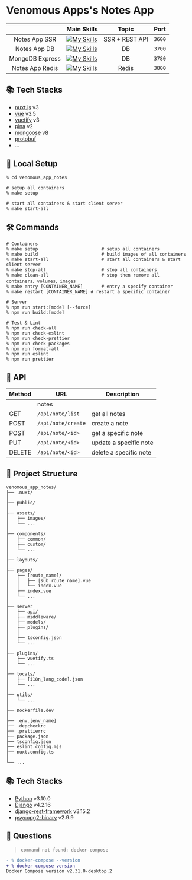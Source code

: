 # Venomous Apps's Notes App

|                 | Main Skills                                                                                                  |     Topic      |  Port  |
| :-------------: | ------------------------------------------------------------------------------------------------------------ | :------------: | :----: |
|  Notes App SSR  | [![My Skills](https://skillicons.dev/icons?i=docker,nuxt,vue&perline=4&theme=light)](https://skillicons.dev) | SSR + REST API | `3600` |
|  Notes App DB   | [![My Skills](https://skillicons.dev/icons?i=docker,mongodb&perline=4)](https://skillicons.dev)              |       DB       | `3700` |
| MongoDB Express | [![My Skills](https://skillicons.dev/icons?i=docker,mongodb&perline=4)](https://skillicons.dev)              |       DB       | `3780` |
| Notes App Redis | [![My Skills](https://skillicons.dev/icons?i=docker,redis&perline=4)](https://skillicons.dev)                |     Redis      | `3800` |

## 📚 Tech Stacks

- [nuxt.js]() v3
- [vue]() v3.5
- [vuetify]() v3
- [pina]() v2
- [mongoose]() v8
- [protobuf](https://github.com/BlaxBerry333/venomous_app_protobuf)
- ...

## 🚀 Local Setup

```shell
% cd venomous_app_notes

# setup all containers
% make setup

# start all containers & start client server
% make start-all
```

## 🛠 Commands

```shell
# Containers
% make setup                        # setup all containers
% make build                        # build images of all containers
% make start-all                    # start all containers & start client server
% make stop-all                     # stop all containers
% make clean-all                    # stop then remove all containers、volumes、images
% make entry [CONTAINER_NAME]       # entry a specify container
% make restart [CONTAINER_NAME] # restart a specific container

# Server
% npm run start:[mode] [--force]
% npm run build:[mode]

# Test & Lint
% npm run check-all
% npm run check-eslint
% npm run check-prettier
% npm run check-packages
% npm run format-all
% npm run eslint
% npm run prettier
```

## 🔗 API

| Method | URL                | Description            |
| ------ | ------------------ | ---------------------- |
|        | notes              |                        |
| GET    | `/api/note/list`   | get all notes          |
| POST   | `/api/note/create` | create a note          |
| POST   | `/api/note/<id>`   | get a specific note    |
| PUT    | `/api/note/<id>`   | update a specific note |
| DELETE | `/api/note/<id>`   | delete a specific note |

## 📂 Project Structure

```shell
venomous_app_notes/
├── .nuxt/
│
├── public/
│
├── assets/
│   ├── images/
│   └── ...
│
├── components/
│   ├── common/
│   ├── custom/
│   └── ...
│
├── layouts/
│
├── pages/
│   ├── [route_name]/
│   │   ├── [sub_route_name].vue
│   │   └── index.vue
│   ├── index.vue
│   └── ...
│
├── server
│   ├── api/
│   ├── middleware/
│   ├── models/
│   ├── plugins/
│   │
│   ├── tsconfig.json
│   └── ...
│
├── plugins/
│   ├── vuetify.ts
│   └── ...
│
├── locals/
│   ├── [i18n_lang_code].json
│   └── ...
│
├── utils/
│   └── ...
│
├── Dockerfile.dev
│
├── .env.[env_name]
├── .depcheckrc
├── .prettierrc
├── package.json
├── tsconfig.json
├── eslint.config.mjs
├── nuxt.config.ts
│
└── ...
```

## 📚 Tech Stacks

- [Python]() v3.10.0
- [Django]() v4.2.16
- [django-rest-framework]() v3.15.2
- [psycopg2-binary]() v2.9.9

## 🤔 Questions

> `command not found: docker-compose`

```diff
- % docker-compose --version
+ % docker compose version
Docker Compose version v2.31.0-desktop.2
```
